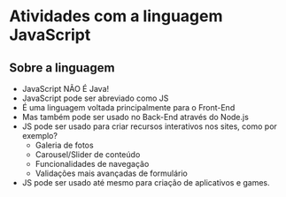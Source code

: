 # Atividades com a linguagem JavaScript

## Sobre a linguagem

- JavaScript NÃO É Java!
- JavaScript pode ser abreviado como JS
- É uma linguagem voltada principalmente para o Front-End
- Mas também pode ser usado no Back-End através do Node.js
- JS pode ser usado para criar recursos interativos nos sites, como por exemplo?
    - Galeria de fotos
    - Carousel/Slider de conteúdo
    - Funcionalidades de navegação
    - Validações mais avançadas de formulário
- JS pode ser usado até mesmo para criação de aplicativos e games.


